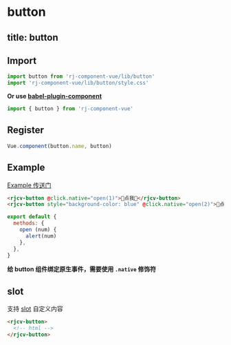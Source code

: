 # button

title: button
---

## Import

``` js
import button from 'rj-component-vue/lib/button'
import 'rj-component-vue/lib/button/style.css'
```

**Or use [babel-plugin-component](https://www.npmjs.com/package/babel-plugin-component)**

``` js
import { button } from 'rj-component-vue'
```

## Register

``` js
Vue.component(button.name, button)
```

## Example

[Example 传送门](//zhouyu1993.github.io/rjcv/#/button)

``` html
<rjcv-button @click.native="open(1)">🐶点我🐶</rjcv-button>
<rjcv-button style="background-color: blue" @click.native="open(2)">🐶点我🐶</rjcv-button>
```

``` js
export default {
  methods: {
    open (num) {
      alert(num)
    },
  },
}
```

**给 button 组件绑定原生事件，需要使用 `.native` 修饰符**

## slot

支持 [slot](//vuejs.org/v2/api/#slot) 自定义内容

``` html
<rjcv-button>
  <!-- html -->
</rjcv-button>
```
